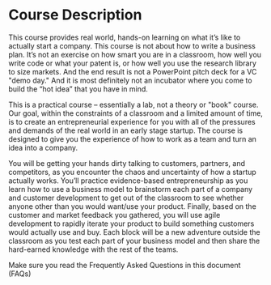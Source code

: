 # Course Description

This course provides real world, hands-on learning on what it’s like to actually start a company. This course is not about how to write a business plan. It’s not an exercise on how smart you are in a classroom, how well you write code or what your patent is, or how well you use the research library to size markets. And the end result is not a PowerPoint pitch deck for a VC "demo day." And it is most definitely not an incubator where you come to build the “hot idea” that you have in mind.

This is a practical course – essentially a lab, not a theory or "book" course. Our goal, within the constraints of a classroom and a limited amount of time, is to create an entrepreneurial experience for you with all of the pressures and demands of the real world in an early stage startup. The course is designed to give you the experience of how to work as a team and turn an idea into a company.

You will be getting your hands dirty talking to customers, partners, and competitors, as you encounter the chaos and uncertainty of how a startup actually works. You’ll practice evidence-based entrepreneurship as you learn how to use a business model to brainstorm each part of a company and customer development to get out of the classroom to see whether anyone other than you would want/use your product. Finally, based on the customer and market feedback you gathered, you will use agile development to rapidly iterate your product to build something customers would actually use and buy. Each block will be a new adventure outside the classroom as you test each part of your business model and then share the hard-earned knowledge with the rest of the teams.

Make sure you read the Frequently Asked Questions in this document (FAQs)

